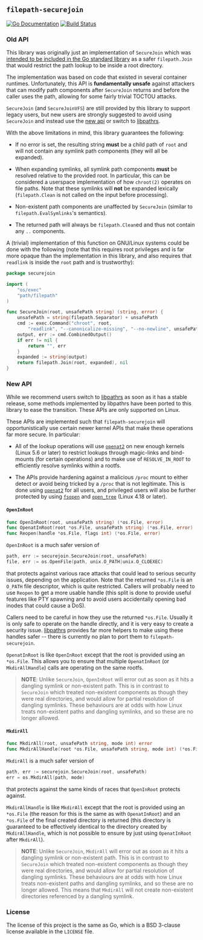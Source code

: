 ## `filepath-securejoin` ##

[![Go Documentation](https://pkg.go.dev/badge/github.com/cyphar/filepath-securejoin.svg)](https://pkg.go.dev/github.com/cyphar/filepath-securejoin)
[![Build Status](https://github.com/cyphar/filepath-securejoin/actions/workflows/ci.yml/badge.svg)](https://github.com/cyphar/filepath-securejoin/actions/workflows/ci.yml)

### Old API ###

This library was originally just an implementation of `SecureJoin` which was
[intended to be included in the Go standard library][go#20126] as a safer
`filepath.Join` that would restrict the path lookup to be inside a root
directory.

The implementation was based on code that existed in several container
runtimes. Unfortunately, this API is **fundamentally unsafe** against attackers
that can modify path components after `SecureJoin` returns and before the
caller uses the path, allowing for some fairly trivial TOCTOU attacks.

`SecureJoin` (and `SecureJoinVFS`) are still provided by this library to
support legacy users, but new users are strongly suggested to avoid using
`SecureJoin` and instead use the [new api](#new-api) or switch to
[libpathrs][libpathrs].

With the above limitations in mind, this library guarantees the following:

* If no error is set, the resulting string **must** be a child path of
  `root` and will not contain any symlink path components (they will all be
  expanded).

* When expanding symlinks, all symlink path components **must** be resolved
  relative to the provided root. In particular, this can be considered a
  userspace implementation of how `chroot(2)` operates on file paths. Note that
  these symlinks will **not** be expanded lexically (`filepath.Clean` is not
  called on the input before processing).

* Non-existent path components are unaffected by `SecureJoin` (similar to
  `filepath.EvalSymlinks`'s semantics).

* The returned path will always be `filepath.Clean`ed and thus not contain any
  `..` components.

A (trivial) implementation of this function on GNU/Linux systems could be done
with the following (note that this requires root privileges and is far more
opaque than the implementation in this library, and also requires that
`readlink` is inside the `root` path and is trustworthy):

```go
package securejoin

import (
	"os/exec"
	"path/filepath"
)

func SecureJoin(root, unsafePath string) (string, error) {
	unsafePath = string(filepath.Separator) + unsafePath
	cmd := exec.Command("chroot", root,
		"readlink", "--canonicalize-missing", "--no-newline", unsafePath)
	output, err := cmd.CombinedOutput()
	if err != nil {
		return "", err
	}
	expanded := string(output)
	return filepath.Join(root, expanded), nil
}
```

[libpathrs]: https://github.com/openSUSE/libpathrs
[go#20126]: https://github.com/golang/go/issues/20126

### New API ###

While we recommend users switch to [libpathrs][libpathrs] as soon as it has a
stable release, some methods implemented by libpathrs have been ported to this
library to ease the transition. These APIs are only supported on Linux.

These APIs are implemented such that `filepath-securejoin` will
opportunistically use certain newer kernel APIs that make these operations far
more secure. In particular:

* All of the lookup operations will use [`openat2`][openat2.2] on new enough
  kernels (Linux 5.6 or later) to restrict lookups through magic-links and
  bind-mounts (for certain operations) and to make use of `RESOLVE_IN_ROOT` to
  efficiently resolve symlinks within a rootfs.

* The APIs provide hardening against a malicious `/proc` mount to either detect
  or avoid being tricked by a `/proc` that is not legitimate. This is done
  using [`openat2`][openat2.2] for all users, and privileged users will also be
  further protected by using [`fsopen`][fsopen.2] and [`open_tree`][open_tree.2]
  (Linux 4.18 or later).

[openat2.2]: https://www.man7.org/linux/man-pages/man2/openat2.2.html
[fsopen.2]: https://github.com/brauner/man-pages-md/blob/main/fsopen.md
[open_tree.2]: https://github.com/brauner/man-pages-md/blob/main/open_tree.md

#### `OpenInRoot` ####

```go
func OpenInRoot(root, unsafePath string) (*os.File, error)
func OpenatInRoot(root *os.File, unsafePath string) (*os.File, error)
func Reopen(handle *os.File, flags int) (*os.File, error)
```

`OpenInRoot` is a much safer version of

```go
path, err := securejoin.SecureJoin(root, unsafePath)
file, err := os.OpenFile(path, unix.O_PATH|unix.O_CLOEXEC)
```

that protects against various race attacks that could lead to serious security
issues, depending on the application. Note that the returned `*os.File` is an
`O_PATH` file descriptor, which is quite restricted. Callers will probably need
to use `Reopen` to get a more usable handle (this split is done to provide
useful features like PTY spawning and to avoid users accidentally opening bad
inodes that could cause a DoS).

Callers need to be careful in how they use the returned `*os.File`. Usually it
is only safe to operate on the handle directly, and it is very easy to create a
security issue. [libpathrs][libpathrs] provides far more helpers to make using
these handles safer -- there is currently no plan to port them to
`filepath-securejoin`.

`OpenatInRoot` is like `OpenInRoot` except that the root is provided using an
`*os.File`. This allows you to ensure that multiple `OpenatInRoot` (or
`MkdirAllHandle`) calls are operating on the same rootfs.

> **NOTE**: Unlike `SecureJoin`, `OpenInRoot` will error out as soon as it hits
> a dangling symlink or non-existent path. This is in contrast to `SecureJoin`
> which treated non-existent components as though they were real directories,
> and would allow for partial resolution of dangling symlinks. These behaviours
> are at odds with how Linux treats non-existent paths and dangling symlinks,
> and so these are no longer allowed.

#### `MkdirAll` ####

```go
func MkdirAll(root, unsafePath string, mode int) error
func MkdirAllHandle(root *os.File, unsafePath string, mode int) (*os.File, error)
```

`MkdirAll` is a much safer version of

```go
path, err := securejoin.SecureJoin(root, unsafePath)
err = os.MkdirAll(path, mode)
```

that protects against the same kinds of races that `OpenInRoot` protects
against.

`MkdirAllHandle` is like `MkdirAll` except that the root is provided using an
`*os.File` (the reason for this is the same as with `OpenatInRoot`) and an
`*os.File` of the final created directory is returned (this directory is
guaranteed to be effectively identical to the directory created by
`MkdirAllHandle`, which is not possible to ensure by just using `OpenatInRoot`
after `MkdirAll`).

> **NOTE**: Unlike `SecureJoin`, `MkdirAll` will error out as soon as it hits
> a dangling symlink or non-existent path. This is in contrast to `SecureJoin`
> which treated non-existent components as though they were real directories,
> and would allow for partial resolution of dangling symlinks. These behaviours
> are at odds with how Linux treats non-existent paths and dangling symlinks,
> and so these are no longer allowed. This means that `MkdirAll` will not
> create non-existent directories referenced by a dangling symlink.

### License ###

The license of this project is the same as Go, which is a BSD 3-clause license
available in the `LICENSE` file.
